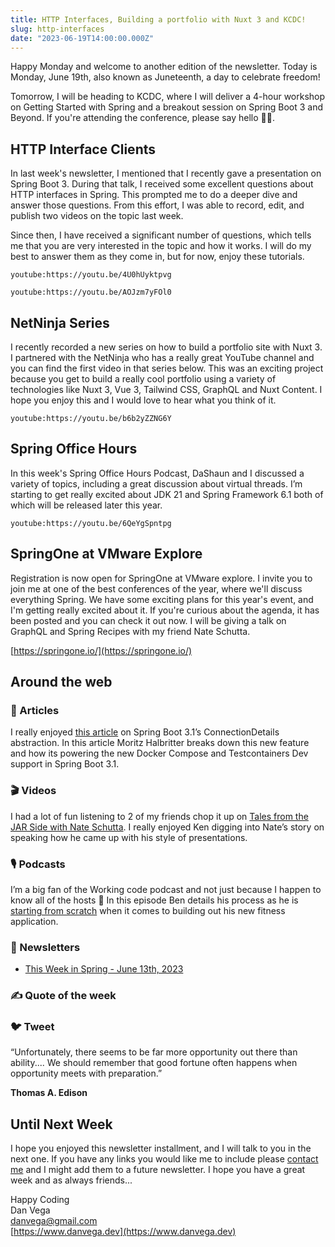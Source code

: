 ```yaml
---
title: HTTP Interfaces, Building a portfolio with Nuxt 3 and KCDC!
slug: http-interfaces
date: "2023-06-19T14:00:00.000Z"
---
```


Happy Monday and welcome to another edition of the newsletter. Today is Monday, June 19th, also known as Juneteenth, a day to celebrate freedom!

Tomorrow, I will be heading to KCDC, where I will deliver a 4-hour workshop on Getting Started with Spring and a breakout session on Spring Boot 3 and Beyond. If you're attending the conference, please say hello 👋🏻.

## HTTP Interface Clients

In last week's newsletter, I mentioned that I recently gave a presentation on Spring Boot 3. During that talk, I received some excellent questions about HTTP interfaces in Spring. This prompted me to do a deeper dive and answer those questions. From this effort, I was able to record, edit, and publish two videos on the topic last week.

Since then, I have received a significant number of questions, which tells me that you are very interested in the topic and how it works. I will do my best to answer them as they come in, but for now, enjoy these tutorials.

`youtube:https://youtu.be/4U0hUyktpvg`

`youtube:https://youtu.be/AOJzm7yFOl0`

## NetNinja Series

I recently recorded a new series on how to build a portfolio site with Nuxt 3. I partnered with the NetNinja who has a really great YouTube channel and you can find the first video in that series below. This was an exciting project because you get to build a really cool portfolio using a variety of technologies like Nuxt 3, Vue 3, Tailwind CSS, GraphQL and Nuxt Content. I hope you enjoy this and I would love to hear what you think of it.

`youtube:https://youtu.be/b6b2yZZNG6Y`

## Spring Office Hours

In this week's Spring Office Hours Podcast, DaShaun and I discussed a variety of topics, including a great discussion about virtual threads. I’m starting to get really excited about JDK 21 and Spring Framework 6.1 both of which will be released later this year.

`youtube:https://youtu.be/6QeYgSpntpg`

## SpringOne at VMware Explore

Registration is now open for SpringOne at VMware explore. I invite you to join me at one of the best conferences of the year, where we'll discuss everything Spring. We have some exciting plans for this year's event, and I'm getting really excited about it. If you're curious about the agenda, it has been posted and you can check it out now. I will be giving a talk on GraphQL and Spring Recipes with my friend Nate Schutta.

[https://springone.io/](https://springone.io/)

## Around the web

### 📝 Articles

I really enjoyed [this article](https://spring.io/blog/2023/06/19/spring-boot-31-connectiondetails-abstraction) on Spring Boot 3.1’s ConnectionDetails abstraction. In this article  Moritz Halbritter breaks down this new feature and how its powering the new Docker Compose and Testcontainers Dev support in Spring Boot 3.1.

### 🎬 Videos

I had a lot of fun listening to 2 of my friends chop it up on [Tales from the JAR Side with Nate Schutta](https://www.youtube.com/watch?v=wQJjRbS1pKI). I really enjoyed Ken digging into Nate’s story on speaking how he came up with his style of presentations.

### 🎙 Podcasts

I’m a big fan of the Working code podcast and not just because I happen to know all of the hosts 🤩 In this episode Ben details his process as he is [starting from scratch](https://workingcode.dev/episodes/131-starting-from-scratch/) when it comes to building out his new fitness application.

### 📰 Newsletters

- [This Week in Spring - June 13th, 2023](https://spring.io/blog/2023/06/13/this-week-in-spring-june-13th-2023)

### ✍️ Quote of the week

### 🐦 Tweet

“Unfortunately, there seems to be far more opportunity out there than ability.... We should remember that good fortune often happens when opportunity meets with preparation.”

**Thomas A. Edison**

## Until Next Week

I hope you enjoyed this newsletter installment, and I will talk to you in the next one. If you have any links you would like me to include please [contact me](http://twitter.com/therealdanvega) and I might add them to a future newsletter. I hope you have a great week and as always friends...

Happy Coding<br/>
Dan Vega<br/>
danvega@gmail.com<br/>
[https://www.danvega.dev](https://www.danvega.dev)
